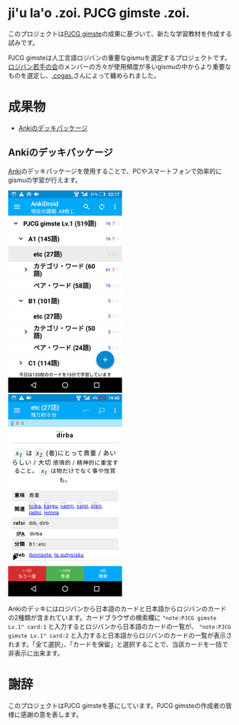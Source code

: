 <!--
## File: readme.md
##
## 「ji'u la'o .zoi. PJCG gimste .zoi.」の日本語マニュアル。
##
## Metadata:
##
##   author - qq542vev <https://purl.org/meta/me/>
##   version - 0.1.2
##   date - 2021-04-20
##   since - 2021-04-01
##   copyright - Copyright (C) 2021 qq542vev. Some rights reserved.
##   license - CC-BY <https://creativecommons.org/licenses/by/4.0/>
##   package - jihu-laho-zoi-pjcg-gimste-zoi
##
## See Also:
##
##   * Project homepage - <https://github.com/qq542vev/jihu-laho-zoi-pjcg-gimste-zoi>
##   * Bag report - <https://github.com/qq542vev/jihu-laho-zoi-pjcg-gimste-zoi/issues>
-->

# ji'u la'o .zoi. PJCG gimste .zoi.

このプロジェクトは[PJCG gimste](https://cogas.github.io/pages/lojbo/pjcg_gimste/)の成果に基づいて、新たな学習教材を作成する試みです。

PJCG gimsteは人工言語ロジバンの重要なgismuを選定するプロジェクトです。[ロジバン若手の会](https://groups.google.com/g/ponjo_lojbo_citno_girzu)のメンバーの方々が使用頻度が多いgismuの中からより重要なものを選定し、[.cogas.](https://cogas.github.io/)さんによって纏められました。

# 成果物

 * [Ankiのデッキパッケージ](https://github.com/qq542vev/jihu_laho_zoi_pjcg_gimste_zoi/releases)

## Ankiのデッキパッケージ

[Anki](https://apps.ankiweb.net/)のデッキパッケージを使用することで、PCやスマートフォンで効率的にgismuの学習が行えます。

[![Ankiのデッキリスト](pixra/cmalu-pixra/ank-zei-karda-bakfu-liste.png)](pixra/ank-zei-karda-bakfu-liste.png "Ankiのデッキリスト") [![Ankiのカード](pixra/cmalu-pixra/ank-zei-karda.png)](pixra/ank-zei-karda.png "Ankiのカード")

Ankiのデッキにはロジバンから日本語のカードと日本語からロジバンのカードの2種類が含まれています。カードブラウザの検索欄に `"note:PJCG gimste Lv.1" card:1` と入力するとロジバンから日本語のカードの一覧が、 `"note:PJCG gimste Lv.1" card:2` と入力すると日本語からロジバンのカードの一覧が表示されます。「全て選択」、「カードを保留」と選択することで、当該カードを一括で非表示に出来ます。

# 謝辞

このプロジェクトはPJCG gimsteを基にしています。PJCG gimsteの作成者の皆様に感謝の意を表します。
